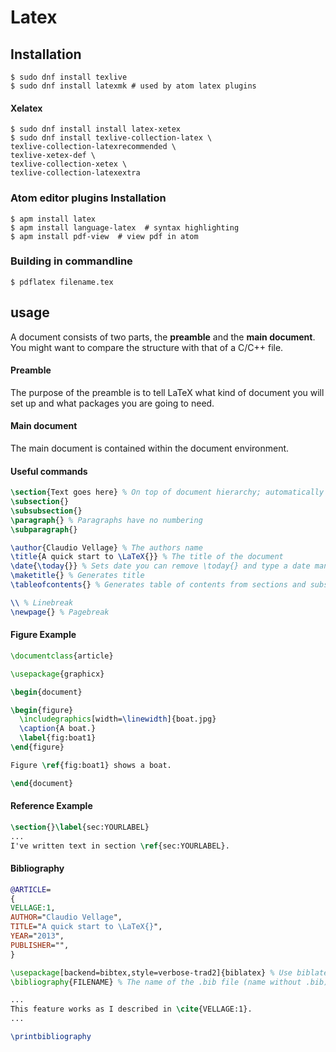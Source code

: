 # Latex

## Installation
```shell
$ sudo dnf install texlive
$ sudo dnf install latexmk # used by atom latex plugins
```
#### Xelatex
```shell
$ sudo dnf install install latex-xetex
$ sudo dnf install texlive-collection-latex \
texlive-collection-latexrecommended \
texlive-xetex-def \
texlive-collection-xetex \
texlive-collection-latexextra
```

### Atom editor plugins Installation
```shell
$ apm install latex
$ apm install language-latex  # syntax highlighting
$ apm install pdf-view  # view pdf in atom
```

### Building in commandline
```shell
$ pdflatex filename.tex
```
## usage

A document consists of two parts, the **preamble** and the **main document**. You might want to compare the structure with that of a C/C++ file.

#### Preamble

The purpose of the preamble is to tell LaTeX what kind of document you will set up and what packages you are going to need.

#### Main document

The main document is contained within the document environment.

#### Useful commands
```latex
\section{Text goes here} % On top of document hierarchy; automatically numbered
\subsection{}
\subsubsection{}
\paragraph{} % Paragraphs have no numbering
\subparagraph{}

\author{Claudio Vellage} % The authors name
\title{A quick start to \LaTeX{}} % The title of the document
\date{\today{}} % Sets date you can remove \today{} and type a date manually
\maketitle{} % Generates title
\tableofcontents{} % Generates table of contents from sections and subsections

\\ % Linebreak
\newpage{} % Pagebreak
```

#### Figure Example
```latex
\documentclass{article}

\usepackage{graphicx}

\begin{document}

\begin{figure}
  \includegraphics[width=\linewidth]{boat.jpg}
  \caption{A boat.}
  \label{fig:boat1}
\end{figure}

Figure \ref{fig:boat1} shows a boat.

\end{document}
```

#### Reference Example
```latex
\section{}\label{sec:YOURLABEL}
...
I've written text in section \ref{sec:YOURLABEL}.
```

#### Bibliography
```bibtex
@ARTICLE=
{
VELLAGE:1,
AUTHOR="Claudio Vellage",
TITLE="A quick start to \LaTeX{}",
YEAR="2013",
PUBLISHER="",
}
```
```latex
\usepackage[backend=bibtex,style=verbose-trad2]{biblatex} % Use biblatex package
\bibliography{FILENAME} % The name of the .bib file (name without .bib)

...
This feature works as I described in \cite{VELLAGE:1}.
...

\printbibliography
```
